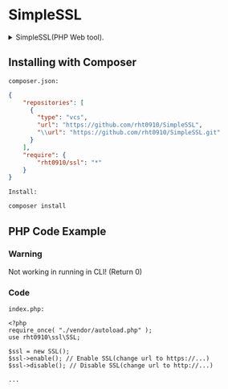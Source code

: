 # SimpleSSL
<details><summary>SimpleSSL(PHP Web tool).</summary>This is pretty simple.</details>

## Installing with Composer
```composer.json:```
```json:composer.json
{
    "repositories": [
      {
        "type": "vcs",
        "url": "https://github.com/rht0910/SimpleSSL",
        "\\url": "https://github.com/rht0910/SimpleSSL.git"
      }
    ],
    "require": {
        "rht0910/ssl": "*"
    }
}
```

```Install: ```
```sh:run.sh
composer install
```

## PHP Code Example
### Warning
 Not working in running in CLI! (Return 0)

### Code
```index.php:```
```php:index.php
<?php
require_once( "./vendor/autoload.php" );
use rht0910\ssl\SSL;

$ssl = new SSL();
$ssl->enable(); // Enable SSL(change url to https://...)
$ssl->disable(); // Disable SSL(change url to http://...)

...
```
